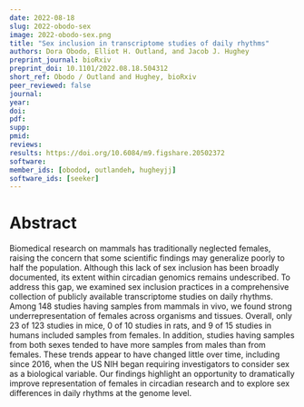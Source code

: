 ```yaml
---
date: 2022-08-18
slug: 2022-obodo-sex
image: 2022-obodo-sex.png
title: "Sex inclusion in transcriptome studies of daily rhythms"
authors: Dora Obodo, Elliot H. Outland, and Jacob J. Hughey
preprint_journal: bioRxiv
preprint_doi: 10.1101/2022.08.18.504312
short_ref: Obodo / Outland and Hughey, bioRxiv
peer_reviewed: false
journal: 
year: 
doi: 
pdf: 
supp: 
pmid: 
reviews: 
results: https://doi.org/10.6084/m9.figshare.20502372
software:
member_ids: [obodod, outlandeh, hugheyjj]
software_ids: [seeker]
---
```


# Abstract

Biomedical research on mammals has traditionally neglected females, raising the concern that some scientific findings may generalize poorly to half the population. Although this lack of sex inclusion has been broadly documented, its extent within circadian genomics remains undescribed. To address this gap, we examined sex inclusion practices in a comprehensive collection of publicly available transcriptome studies on daily rhythms. Among 148 studies having samples from mammals in vivo, we found strong underrepresentation of females across organisms and tissues. Overall, only 23 of 123 studies in mice, 0 of 10 studies in rats, and 9 of 15 studies in humans included samples from females. In addition, studies having samples from both sexes tended to have more samples from males than from females. These trends appear to have changed little over time, including since 2016, when the US NIH began requiring investigators to consider sex as a biological variable. Our findings highlight an opportunity to dramatically improve representation of females in circadian research and to explore sex differences in daily rhythms at the genome level.
